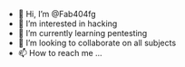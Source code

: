 - 👋 Hi, I’m @Fab404fg
- 👀 I’m interested in hacking
- 🌱 I’m currently learning pentesting
- 💞️ I’m looking to collaborate on all subjects
- 📫 How to reach me ...

<!---
Fab404fg/Fab404fg is a ✨ special ✨ repository because its `README.md` (this file) appears on your GitHub profile.
You can click the Preview link to take a look at your changes.
--->
